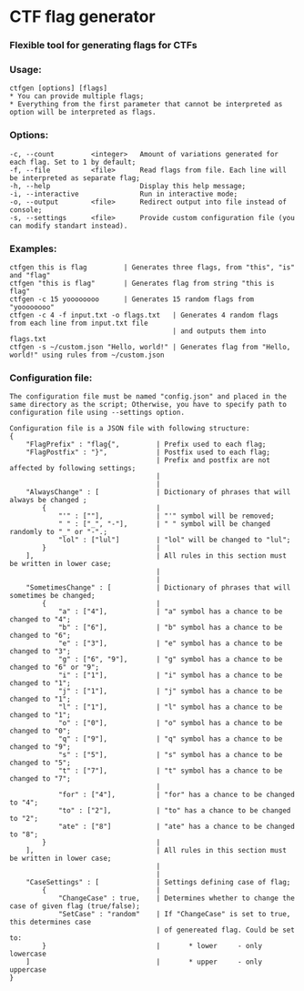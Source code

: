 # CTF flag generator

### Flexible tool for generating flags for CTFs
### Usage: 
    ctfgen [options] [flags]
    * You can provide multiple flags;
    * Everything from the first parameter that cannot be interpreted as option will be interpreted as flags.

### Options:
    -c, --count         <integer>   Amount of variations generated for each flag. Set to 1 by default;
    -f, --file          <file>      Read flags from file. Each line will be interpreted as separate flag;
    -h, --help                      Display this help message;
    -i, --interactive               Run in interactive mode;
    -o, --output        <file>      Redirect output into file instead of console;
    -s, --settings      <file>      Provide custom configuration file (you can modify standart instead).

### Examples:
    ctfgen this is flag         | Generates three flags, from "this", "is" and "flag"
    ctfgen "this is flag"       | Generates flag from string "this is flag"
    ctfgen -c 15 yoooooooo      | Generates 15 random flags from "yoooooooo"
    ctfgen -c 4 -f input.txt -o flags.txt   | Generates 4 random flags from each line from input.txt file 
                                            | and outputs them into flags.txt
    ctfgen -s ~/custom.json "Hello, world!" | Generates flag from "Hello, world!" using rules from ~/custom.json

### Configuration file:
    The configuration file must be named "config.json" and placed in the same directory as the script; Otherwise, you have to specify path to configuration file using --settings option.

    Configuration file is a JSON file with following structure:
    {
        "FlagPrefix" : "flag{",         | Prefix used to each flag;
        "FlagPostfix" : "}",            | Postfix used to each flag;
                                        | Prefix and postfix are not affected by following settings;
                                        |
                                        |
        "AlwaysChange" : [              | Dictionary of phrases that will always be changed ;
            {                           |
                "'" : [""],             | "'" symbol will be removed;
                " " : ["_", "-"],       | " " symbol will be changed randomly to "_" or "-".;
                "lol" : ["lul"]         | "lol" will be changed to "lul";
            }                           |
        ],                              | All rules in this section must be written in lower case;
                                        |
                                        |
        "SometimesChange" : [           | Dictionary of phrases that will sometimes be changed;
            {                           |
                "a" : ["4"],            | "a" symbol has a chance to be changed to "4";
                "b" : ["6"],            | "b" symbol has a chance to be changed to "6";
                "e" : ["3"],            | "e" symbol has a chance to be changed to "3";
                "g" : ["6", "9"],       | "g" symbol has a chance to be changed to "6" or "9";
                "i" : ["1"],            | "i" symbol has a chance to be changed to "1";
                "j" : ["1"],            | "j" symbol has a chance to be changed to "1";
                "l" : ["1"],            | "l" symbol has a chance to be changed to "1";
                "o" : ["0"],            | "o" symbol has a chance to be changed to "0";
                "q" : ["9"],            | "q" symbol has a chance to be changed to "9";
                "s" : ["5"],            | "s" symbol has a chance to be changed to "5";
                "t" : ["7"],            | "t" symbol has a chance to be changed to "7";
                                        |
                "for" : ["4"],          | "for" has a chance to be changed to "4";
                "to" : ["2"],           | "to" has a chance to be changed to "2";
                "ate" : ["8"]           | "ate" has a chance to be changed to "8";
            }                           |
        ],                              | All rules in this section must be written in lower case;
                                        |
                                        |
        "CaseSettings" : [              | Settings defining case of flag;
            {                           | 
                "ChangeCase" : true,    | Determines whether to change the case of given flag (true/false);
                "SetCase" : "random"    | If "ChangeCase" is set to true, this determines case
                                        | of genereated flag. Could be set to:
            }                           |       * lower     - only lowercase
        ]                               |       * upper     - only uppercase
    }
